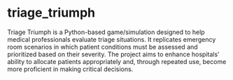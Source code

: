 # triage_triumph
Triage Triumph is a Python-based game/simulation designed to help medical professionals evaluate triage situations. It replicates emergency room scenarios in which patient conditions must be assessed and prioritized based on their severity. 
The project aims to enhance hospitals' ability to allocate patients appropriately and, through repeated use, become more proficient in making critical decisions. 
